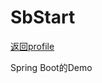 # SbStart
<a href="https://github.com/OoJou" target="_blank" class="baidu-highlight" rel="nofollow">返回profile</a>
<p>Spring Boot的Demo</p>

